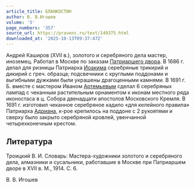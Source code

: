 ```yaml
---
article_title: БЛАНКОСТИН
author: В. В.Игошев
volume: '5'
page_numbers: '357'
source_url: https://pravenc.ru/text/149375.html
downloaded_at: '2025-10-13T09:37:47Z'
---
```


Андрей Каширов (XVII в.), золотого и серебряного дела мастер, иноземец. Работал в Москве по заказам [Патриаршего двора](<https://pravenc.ru/text/Патриаршего двора.html>). В 1686 г. делал для ризницы Патриарха [Иоакима](https://pravenc.ru/text/ИОАКИМ.html) серебряные трикирий и дикирий с греч. образца; подсвечники с круглыми поддонами и выгибными дужками были украшены драгоценными камнями. В 1691 г. Б. вместе с мастером Иваном [Артемьевым](https://pravenc.ru/text/Артемьевым.html) сделал 6 серебряных лампад с чеканным растительным орнаментом к иконам местного ряда иконостаса в ц. Собора двенадцати апостолов Московского Кремля. В 1691 г. изготовил чеканное серебряное кадило «для келейного правила» Патриарха [Адриана](https://pravenc.ru/text/Адриан.html), к-рое крепилось на поддоне с 2 рукоятями и сверху было закрыто серебряной кровлей, увенчанной четырехконечным крестом.

## Литература

Троицкий В. И. Словарь: Мастера-художники золотого и серебряного дела, алмазники и сусальники, работавшие в Москве при Патриаршем дворе в XVII в. М., 1914. С. 6.

В. В.  Игошев
